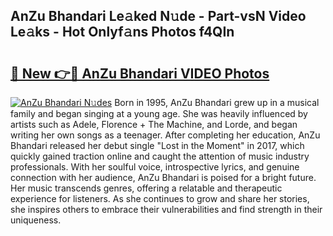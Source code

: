 ## AnZu Bhandari Le𝚊ked N𝚞de - Part-vsN Video Le𝚊ks - Hot Onlyf𝚊ns Photos f4QIn

# <h2><a href="http://ab5357.deff.icu/?id=AnZu+Bhandari">🔗 New 👉🔴 AnZu Bhandari VIDEO Photos</a></h2>

[![AnZu Bhandari N𝚞des](https://i.imgur.com/rIISA9y.gif)](http://ab5357.deff.icu/?id=AnZu+Bhandari)
Born in 1995, AnZu Bhandari grew up in a musical family and began singing at a young age. She was heavily influenced by artists such as Adele, Florence + The Machine, and Lorde, and began writing her own songs as a teenager. After completing her education, AnZu Bhandari released her debut single "Lost in the Moment" in 2017, which quickly gained traction online and caught the attention of music industry professionals. With her soulful voice, introspective lyrics, and genuine connection with her audience, AnZu Bhandari is poised for a bright future. Her music transcends genres, offering a relatable and therapeutic experience for listeners. As she continues to grow and share her stories, she inspires others to embrace their vulnerabilities and find strength in their uniqueness.
